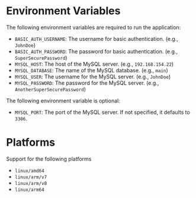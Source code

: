 # Environment Variables

The following environment variables are required to run the application:

- `BASIC_AUTH_USERNAME`: The username for basic authentication. (e.g., `JohnDoe`)
- `BASIC_AUTH_PASSWORD`: The password for basic authentication. (e.g., `SuperSecurePassword`)
- `MYSQL_HOST`: The host of the MySQL server. (e.g., `192.168.154.22`)
- `MYSQL_DATABASE`: The name of the MySQL database. (e.g., `main`)
- `MYSQL_USER`: The username for the MySQL server. (e.g., `JohnDoe`)
- `MYSQL_PASSWORD`: The password for the MySQL server. (e.g., `AnotherSuperSecurePassword`)

The following environment variable is optional:

- `MYSQL_PORT`: The port of the MySQL server. If not specified, it defaults to `3306`.

# Platforms

Support for the following platforms
- `linux/amd64`
- `linux/arm/v7`
- `linux/arm/v8`
- `linux/arm64`
